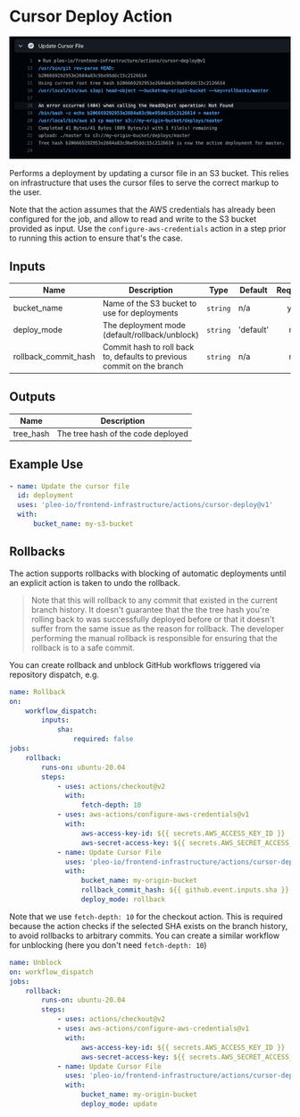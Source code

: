 # Cursor Deploy Action

![](./screenshot.png)

Performs a deployment by updating a cursor file in an S3 bucket. This relies on infrastructure that
uses the cursor files to serve the correct markup to the user.

Note that the action assumes that the AWS credentials has already been configured for the job, and
allow to read and write to the S3 bucket provided as input. Use the `configure-aws-credentials`
action in a step prior to running this action to ensure that's the case.

## Inputs

| Name                 | Description                                                            | Type     | Default   | Required |
| -------------------- | ---------------------------------------------------------------------- | -------- | --------- | :------: |
| bucket_name          | Name of the S3 bucket to use for deployments                           | `string` | n/a       |   yes    |
| deploy_mode          | The deployment mode (default/rollback/unblock)                         | `string` | 'default' |    no    |
| rollback_commit_hash | Commit hash to roll back to, defaults to previous commit on the branch | `string` | n/a       |    no    |

## Outputs

| Name      | Description                        |
| --------- | ---------------------------------- |
| tree_hash | The tree hash of the code deployed |

## Example Use

```yml
- name: Update the cursor file
  id: deployment
  uses: 'pleo-io/frontend-infrastructure/actions/cursor-deploy@v1'
  with:
      bucket_name: my-s3-bucket
```

## Rollbacks

The action supports rollbacks with blocking of automatic deployments until an explicit action is
taken to undo the rollback.

> Note that this will rollback to any commit that existed in the current branch history. It doesn't
> guarantee that the the tree hash you're rolling back to was successfully deployed before or that
> it doesn't suffer from the same issue as the reason for rollback. The developer performing the
> manual rollback is responsible for ensuring that the rollback is to a safe commit.

You can create rollback and unblock GitHub workflows triggered via repository dispatch, e.g.

```yml
name: Rollback
on:
    workflow_dispatch:
        inputs:
            sha:
                required: false
jobs:
    rollback:
        runs-on: ubuntu-20.04
        steps:
            - uses: actions/checkout@v2
              with:
                  fetch-depth: 10
            - uses: aws-actions/configure-aws-credentials@v1
              with:
                  aws-access-key-id: ${{ secrets.AWS_ACCESS_KEY_ID }}
                  aws-secret-access-key: ${{ secrets.AWS_SECRET_ACCESS_KEY }}
            - name: Update Cursor File
              uses: 'pleo-io/frontend-infrastructure/actions/cursor-deploy@v1'
              with:
                  bucket_name: my-origin-bucket
                  rollback_commit_hash: ${{ github.event.inputs.sha }}
                  deploy_mode: rollback
```

Note that we use `fetch-depth: 10` for the checkout action. This is required because the action
checks if the selected SHA exists on the branch history, to avoid rollbacks to arbitrary commits.
You can create a similar workflow for unblocking (here you don't need `fetch-depth: 10`)

```yml
name: Unblock
on: workflow_dispatch
jobs:
    rollback:
        runs-on: ubuntu-20.04
        steps:
            - uses: actions/checkout@v2
            - uses: aws-actions/configure-aws-credentials@v1
              with:
                  aws-access-key-id: ${{ secrets.AWS_ACCESS_KEY_ID }}
                  aws-secret-access-key: ${{ secrets.AWS_SECRET_ACCESS_KEY }}
            - name: Update Cursor File
              uses: 'pleo-io/frontend-infrastructure/actions/cursor-deploy@v1'
              with:
                  bucket_name: my-origin-bucket
                  deploy_mode: update
```
